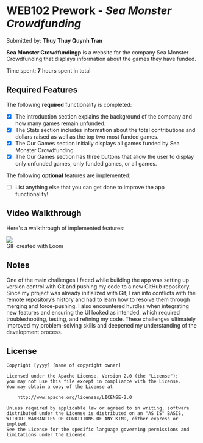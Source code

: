 # WEB102 Prework - *Sea Monster Crowdfunding*

Submitted by: **Thuy Thuy Quynh Tran**

**Sea Monster Crowdfundingp** is a website for the company Sea Monster Crowdfunding that displays information about the games they have funded.

Time spent: **7** hours spent in total

## Required Features

The following **required** functionality is completed:

* [x] The introduction section explains the background of the company and how many games remain unfunded.
* [x] The Stats section includes information about the total contributions and dollars raised as well as the top two most funded games.
* [x] The Our Games section initially displays all games funded by Sea Monster Crowdfunding
* [x] The Our Games section has three buttons that allow the user to display only unfunded games, only funded games, or all games.

The following **optional** features are implemented:

* [ ] List anything else that you can get done to improve the app functionality!

## Video Walkthrough

Here's a walkthrough of implemented features:

<div>
    <a href="https://www.loom.com/share/9f3c5dda16c848d6932aa61c5aab8e9f">
    </a>
    <a href="https://www.loom.com/share/9f3c5dda16c848d6932aa61c5aab8e9f">
      <img style="max-width:300px;" src="https://cdn.loom.com/sessions/thumbnails/9f3c5dda16c848d6932aa61c5aab8e9f-4f61ce70ebc30b08-full-play.gif">
    </a>
  </div>
<!-- Replace this with whatever GIF tool you used! -->
GIF created with Loom  
<!-- Recommended tools:
[Kap](https://getkap.co/) for macOS
[ScreenToGif](https://www.screentogif.com/) for Windows
[peek](https://github.com/phw/peek) for Linux. -->

## Notes

One of the main challenges I faced while building the app was setting up version control with Git and pushing my code to a new GitHub repository. Since my project was already initialized with Git, I ran into conflicts with the remote repository’s history and had to learn how to resolve them through merging and force-pushing. I also encountered hurdles when integrating new features and ensuring the UI looked as intended, which required troubleshooting, testing, and refining my code. These challenges ultimately improved my problem-solving skills and deepened my understanding of the development process.

## License

    Copyright [yyyy] [name of copyright owner]

    Licensed under the Apache License, Version 2.0 (the "License");
    you may not use this file except in compliance with the License.
    You may obtain a copy of the License at

        http://www.apache.org/licenses/LICENSE-2.0

    Unless required by applicable law or agreed to in writing, software
    distributed under the License is distributed on an "AS IS" BASIS,
    WITHOUT WARRANTIES OR CONDITIONS OF ANY KIND, either express or implied.
    See the License for the specific language governing permissions and
    limitations under the License.

